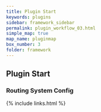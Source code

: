 ```yaml
---
title: Plugin Start
keywords: plugins
sidebar: framework_sidebar
permalink: plugin_workflow_03.html
simple_map: true
map_name: pluginmap
box_number: 3
folder: framework
---
```


## Plugin Start

### Routing System Config

{% include links.html %}
